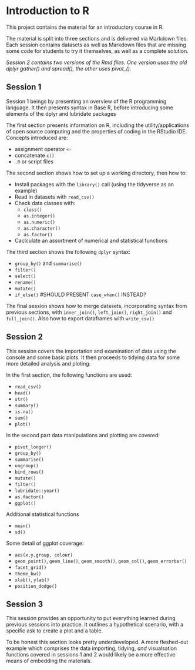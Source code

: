
# Introduction to R

This project contains the material for an introductory course in R.

The material is split into three sections and is delivered via Markdown files. 
Each session contains datasets as well as Markdown files that are missing some code for students to try it themselves, as well as a complete solution.

*Session 2 contains two versions of the Rmd files. One version uses the
 old dplyr gather() and spread(), the other uses pivot_().*

## Session 1

Session 1 beings by presenting an overview of the R programming language. It then presents syntax in Base R, before introducing some elements of the dplyr and lubridate packages

The first section presents information on R, including the utility/applications of open source computing and the properties of coding in the RStudio IDE. Concepts introduced are:
 - assignment operator `<-`
 - concatenate `c()`
 - `.R` or script files

The second section shows how to set up a working directory, then how to:
 - Install packages with the `library()` call (using the tidyverse as an example)
 - Read in datasets with `read_csv()`
 - Check data classes with:
   - `class()`
   - `as.integer()`
   - `as.numeric()`
   - `as.character()`
   - `as.factor()`
 - Caclculate an assortment of numerical and statistical functions
 
The third section shows the following `dplyr` syntax:
 - `group_by()` and `summarise()`
 - `filter()`
 - `select()`
 - `rename()`
 - `mutate()`
 - `if_else()` #SHOULD PRESENT `case_when()` INSTEAD?

The final session shows how to merge datasets, incorporating syntax from previous sections, with `inner_join()`, `left_join()`, `right_join()` and `full_join()`. Also how to export dataframes with `write_csv()`
 


## Session 2

This session covers the importation and examination of data using the console and some basic plots. It then proceeds to tidying data for some more detailed analysis and ploting.

In the first section, the following functions are used:
 - `read_csv()`
 - `head()`
 - `str()`
 - `summary()`
 - `is.na()`
 - `sum()`
 - `plot()`
 
In the second part data manipulations and plotting are covered:
 - `pivot_longer()`
 - `group_by()`
 - `summarise()`
 - `ungroup()`
 - `bind_rows()`
 - `mutate()`
 - `filter()`
 - `lubridate::year()`
 - `as.factor()`
 - `ggplot()`

Additional statistical functions
 - `mean()`
 - `sd()`

Some detail of ggplot coverage:
 - `aes(x,y,group, colour)`
 - `geom_point()`, `geom_line()`, `geom_smooth()`, `geom_col()`, `geom_errorbar()`
 - `facet_grid()`
 - `theme_bw()`
 - `xlab()`, `ylab()`
 - `position_dodge()`

## Session 3

This session provides an opportunity to put everything learned during previous sessions into practice. It outlines a hypothetical scenario, with a specific ask to create a plot and a table. 

To be honest this section looks pretty underdeveloped. A more fleshed-out example which comprises the data importing, tidying, *and* visualsation functions covered in sessions 1 and 2 would likely be a more effective means of embedding the materials.
